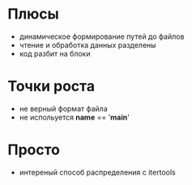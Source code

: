 # Плюсы
* динамическое формирование путей до файлов
* чтение и обработка данных разделены
* код разбит на блоки


# Точки роста
* не верный формат файла
* не испольуется __name__ == '__main__'



# Просто
* интереный способ распределения с itertools


